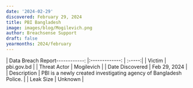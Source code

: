 ```yaml
---
date: '2024-02-29'
discovered: February 29, 2024
title: PBI Bangladesh
image: images/blog/Mogilevich.png
author: Breachsense Support
draft: false
yearmonths: 2024/february
---
```


| Data Breach Report------------:     |:-------------:    | :-----:|
| Victim      | pbi.gov.bd      | 
| Threat Actor      | Mogilevich      | 
| Date Discovered      | Feb 29, 2024      | 
| Description      | PBI is a newly created investigating agency of Bangladesh Police.      | 
| Leak Size      | Unknown      | 

